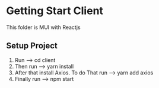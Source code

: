 # Getting Start Client

This folder is MUI with Reactjs

## Setup Project

01. Run --> cd client
02. Then run --> yarn install 
03. After that install Axios. To do That run --> yarn add axios
04. Finally run --> npm start

